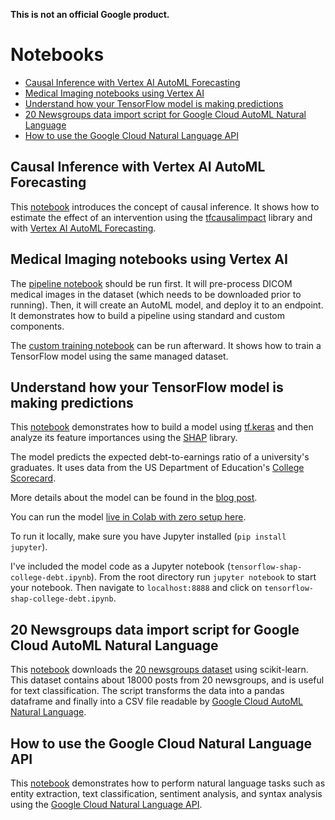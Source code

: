 **This is not an official Google product.**

# Notebooks

* [Causal Inference with Vertex AI AutoML Forecasting](#causal-inference-with-vertex-ai-automl-forecasting)
* [Medical Imaging notebooks using Vertex AI](#medical-imaging-notebooks-using-vertex-ai)
* [Understand how your TensorFlow model is making predictions](#understand-how-your-tensorflow-model-is-making-predictions)
* [20 Newsgroups data import script for Google Cloud AutoML Natural Language](#20-newsgroups-data-import-script-for-google-cloud-automl-natural-language)
* [How to use the Google Cloud Natural Language API](#how-to-use-the-google-cloud-natural-language-api)

## Causal Inference with Vertex AI AutoML Forecasting

This [notebook](causal_inference_with_vertex_ai_automl_forecasting.ipynb) introduces the concept of causal inference. It shows how to estimate the effect of an intervention using the [tfcausalimpact](https://github.com/WillianFuks/tfcausalimpact) library and with [Vertex AI AutoML Forecasting](https://cloud.google.com/vertex-ai/docs/training/automl-console#forecasting).

## Medical Imaging notebooks using Vertex AI

The [pipeline notebook](medical_imaging_pipeline.ipynb) should be run first. It will pre-process DICOM medical images in the dataset (which needs to be downloaded prior to running). Then, it will create an AutoML model, and deploy it to an endpoint. It demonstrates how to build a pipeline using standard and custom components.

The [custom training notebook](medical_imaging_custom_training.ipynb) can be run afterward. It shows how to train a TensorFlow model using the same managed dataset.

## Understand how your TensorFlow model is making predictions

This [notebook](tensorflow-shap-college-debt.ipynb) demonstrates how to build a model using  [tf.keras](https://www.tensorflow.org/api_docs/python/tf/keras)  and then analyze its feature importances using the [SHAP](https://github.com/slundberg/shap) library.

The model predicts the expected debt-to-earnings ratio of a university's graduates. It uses data from the US Department of Education's [College Scorecard](https://collegescorecard.ed.gov/data/).

More details about the model can be found in the [blog post](https://medium.com/@kweinmeister/understand-how-your-tensorflow-model-is-making-predictions-d0b3c7e88500).

You can run the model [live in Colab with zero setup here](https://colab.research.google.com/github/kweinmeister/notebooks/blob/master/tensorflow-shap-college-debt.ipynb).

To run it locally, make sure you have Jupyter installed (`pip install jupyter`).

I've included the model code as a Jupyter notebook (`tensorflow-shap-college-debt.ipynb`). From the root directory run `jupyter notebook` to start your notebook. Then navigate to `localhost:8888` and click on `tensorflow-shap-college-debt.ipynb`.

## 20 Newsgroups data import script for Google Cloud AutoML Natural Language

This [notebook](20_newsgroups_automl.ipynb) downloads the [20 newsgroups dataset](https://scikit-learn.org/0.19/datasets/twenty_newsgroups.html) using scikit-learn. This dataset contains about 18000 posts from 20 newsgroups, and is useful for text classification. The script transforms the data into a pandas dataframe and finally into a CSV file readable by [Google Cloud AutoML Natural Language](https://cloud.google.com/natural-language/automl).

## How to use the Google Cloud Natural Language API

This [notebook](google_cloud_natural_language_api.ipynb) demonstrates how to perform natural language tasks such as entity extraction, text classification, sentiment analysis, and syntax analysis using the [Google Cloud Natural Language API](https://cloud.google.com/natural-language/docs).
